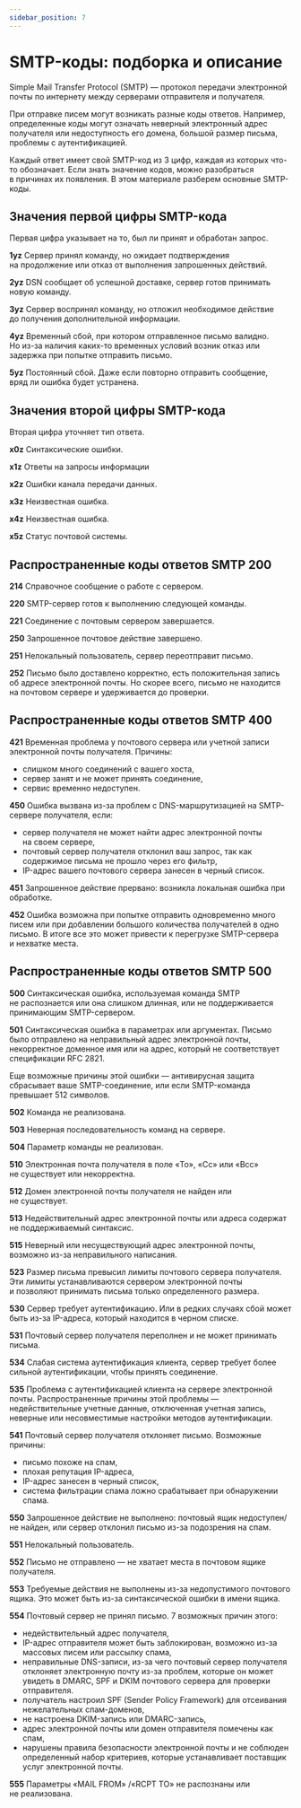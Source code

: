 ```yaml
---
sidebar_position: 7
---
```


# SMTP-коды: подборка и описание

Simple Mail Transfer Protocol (SMTP) — протокол передачи электронной почты по интернету между серверами отправителя и получателя.

При отправке писем могут возникать разные коды ответов. Например, определенные коды могут означать неверный электронный адрес получателя или недоступность его домена, большой размер письма, проблемы с&nbsp;аутентификацией.

Каждый ответ имеет свой SMTP-код из&nbsp;3&nbsp;цифр, каждая из&nbsp;которых что-то обозначает. Если знать значение кодов, можно разобраться в&nbsp;причинах их&nbsp;появления. В&nbsp;этом материале разберем основные SMTP-коды.

## Значения первой цифры SMTP-кода

Первая цифра указывает на&nbsp;то, был&nbsp;ли принят и&nbsp;обработан запрос.

**1yz** Сервер принял команду, но&nbsp;ожидает подтверждения на&nbsp;продолжение или отказ от&nbsp;выполнения запрошенных действий.

**2yz** DSN сообщает об&nbsp;успешной доставке, сервер готов принимать новую команду.

**3yz** Сервер воспринял команду, но&nbsp;отложил необходимое действие до&nbsp;получения дополнительной информации.

**4yz** Временный сбой, при котором отправленное письмо валидно. Но&nbsp;из-за наличия каких-то временных условий возник отказ или задержка при попытке отправить письмо.

**5yz** Постоянный сбой. Даже если повторно отправить сообщение, вряд&nbsp;ли ошибка будет устранена.

## Значения второй цифры SMTP-кода

Вторая цифра уточняет тип ответа.

**x0z** Синтаксические ошибки.

**x1z** Ответы на&nbsp;запросы информации

**x2z** Ошибки канала передачи данных.

**x3z** Неизвестная ошибка.

**x4z** Неизвестная ошибка.

**x5z** Статус почтовой системы.

## Распространенные коды ответов SMTP 200

**214** Справочное сообщение о&nbsp;работе с&nbsp;сервером.

**220** SMTP-сервер готов к&nbsp;выполнению следующей команды.

**221** Соединение с&nbsp;почтовым сервером завершается.

**250** Запрошенное почтовое действие завершено.

**251** Нелокальный пользователь, сервер переотправит письмо.

**252** Письмо было доставлено корректно, есть положительная запись об&nbsp;адресе электронной почты. Но&nbsp;скорее всего, письмо не&nbsp;находится на&nbsp;почтовом сервере и&nbsp;удерживается до&nbsp;проверки.

## Распространенные коды ответов SMTP 400

**421** Временная проблема у&nbsp;почтового сервера или учетной записи электронной почты получателя. Причины:

- слишком много соединений с&nbsp;вашего хоста,
- сервер занят и&nbsp;не&nbsp;может принять соединение,
- сервис временно недоступен.

**450** Ошибка вызвана из-за проблем с&nbsp;DNS-маршрутизацией на&nbsp;SMTP-сервере получателя, если:

- cервер получателя не&nbsp;может найти адрес электронной почты на&nbsp;своем сервере,
- почтовый сервер получателя отклонил ваш запрос, так как содержимое письма не&nbsp;прошло через его фильтр,
- IP-адрес вашего почтового сервера занесен в&nbsp;черный список.

**451** Запрошенное действие прервано: возникла локальная ошибка при обработке.

**452** Ошибка возможна при попытке отправить одновременно много писем или при добавлении большого количества получателей в&nbsp;одно письмо. В&nbsp;итоге все это может привести к&nbsp;перегрузке SMTP-сервера и&nbsp;нехватке места.

## Распространенные коды ответов SMTP 500

**500** Синтаксическая ошибка, используемая команда SMTP не&nbsp;распознается или она слишком длинная, или не&nbsp;поддерживается принимающим SMTP-сервером.

**501** Синтаксическая ошибка в&nbsp;параметрах или аргументах. Письмо было отправлено на&nbsp;неправильный адрес электронной почты, некорректное доменное имя или на&nbsp;адрес, который не&nbsp;соответствует спецификации RFC 2821.

Еще возможные причины этой ошибки&nbsp;&mdash; антивирусная защита сбрасывает ваше SMTP-соединение, или если SMTP-команда превышает 512&nbsp;символов.

**502** Команда не&nbsp;реализована.

**503** Неверная последовательность команд на&nbsp;сервере.

**504** Параметр команды не&nbsp;реализован.

**510** Электронная почта получателя в&nbsp;поле &laquo;To&raquo;, &laquo;Cc&raquo; или &laquo;Bcc&raquo; не&nbsp;существует или некорректна.

**512** Домен электронной почты получателя не&nbsp;найден или не&nbsp;существует.

**513** Недействительный адрес электронной почты или адреса содержат не&nbsp;поддерживаемый синтаксис.

**515** Неверный или несуществующий адрес электронной почты, возможно из-за неправильного написания.

**523** Размер письма превысил лимиты почтового сервера получателя.
Эти лимиты устанавливаются сервером электронной почты и&nbsp;позволяют принимать письма только определенного размера.

**530** Сервер требует аутентификацию. Или в&nbsp;редких случаях сбой может быть из-за IP-адреса, который находится в&nbsp;черном списке.

**531** Почтовый сервер получателя переполнен и&nbsp;не&nbsp;может принимать письма.

**534** Слабая система аутентификация клиента, сервер требует более сильной аутентификации, чтобы принять соединение.

**535** Проблема с&nbsp;аутентификацией клиента на&nbsp;сервере электронной почты. Распространенные причины этой проблемы&nbsp;&mdash; недействительные учетные данные, отключенная учетная запись, неверные или несовместимые настройки методов аутентификации.

**541** Почтовый сервер получателя отклоняет письмо. Возможные причины:

- письмо похоже на&nbsp;спам,
- плохая репутация IP-адреса,
- IP-адрес занесен в&nbsp;черный список,
- cистема фильтрации спама ложно срабатывает при обнаружении спама.

**550** Запрошенное действие не&nbsp;выполнено: почтовый ящик недоступен/не найден, или сервер отклонил письмо из-за подозрения на&nbsp;спам.

**551** Нелокальный пользователь.

**552** Письмо не&nbsp;отправлено&nbsp;&mdash; не&nbsp;хватает места в&nbsp;почтовом ящике получателя.

**553** Требуемые действия не&nbsp;выполнены из-за недопустимого почтового ящика. Это может быть из-за синтаксической ошибки в&nbsp;имени ящика.

**554** Почтовый сервер не&nbsp;принял письмо.&nbsp;7&nbsp;возможных причин этого:

- недействительный адрес получателя,
- IP-адрес отправителя может быть заблокирован, возможно из-за массовых писем или рассылку спама,
- неправильные DNS-записи, из-за чего почтовый сервер получателя отклоняет электронную почту из-за проблем, которые он&nbsp;может увидеть в&nbsp;DMARC, SPF и&nbsp;DKIM почтового сервера для проверки отправителя.
- получатель настроил SPF (Sender Policy Framework) для отсеивания нежелательных спам-доменов,
- не&nbsp;настроена DKIM-запись или DMARC-запись,
- адрес электронной почты или домен отправителя помечены как спам,
- нарушены правила безопасности электронной почты и&nbsp;не&nbsp;соблюден определенный набор критериев, которые устанавливает поставщик услуг электронной почты.

**555** Параметры &laquo;MAIL&nbsp;FROM&raquo; /&laquo;RCPT&nbsp;TO&raquo; не&nbsp;распознаны или не&nbsp;реализована.
